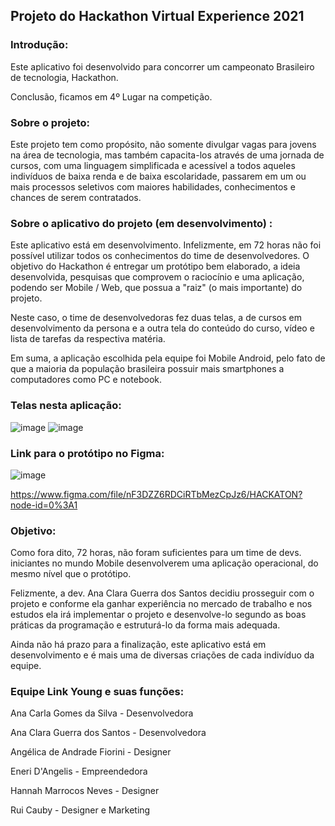 ## Projeto do Hackathon Virtual Experience 2021

### Introdução:

Este aplicativo foi desenvolvido para concorrer um campeonato Brasileiro de tecnologia, Hackathon.

Conclusão, ficamos em 4º Lugar na competição.


### Sobre o projeto:

Este projeto tem como propósito, não somente divulgar vagas para jovens na área de tecnologia, mas também capacita-los através de uma jornada de cursos, com uma linguagem simplificada e acessível a todos aqueles indivíduos de baixa renda e de baixa escolaridade, passarem em um ou mais processos seletivos com maiores habilidades, conhecimentos e chances de serem contratados.


### Sobre o aplicativo do projeto (em desenvolvimento) :

Este aplicativo está em desenvolvimento. Infelizmente, em 72 horas não foi possível utilizar todos os conhecimentos do time de desenvolvedores. O objetivo do Hackathon é entregar um protótipo bem elaborado, a ideia desenvolvida, pesquisas que comprovem o raciocínio e uma aplicação, podendo ser Mobile / Web, que possua a "raiz" (o mais importante) do projeto.

Neste caso, o time de desenvolvedoras fez duas telas, a de cursos em desenvolvimento da persona e a outra tela do conteúdo do curso, vídeo e lista de tarefas da respectiva matéria.

Em suma, a aplicação escolhida pela equipe foi Mobile Android, pelo fato de que a maioria da população brasileira possuir mais smartphones a computadores como PC e notebook. 


### Telas nesta aplicação:

![image](https://user-images.githubusercontent.com/78937585/116772827-e5284480-aa27-11eb-91ca-8f0b25be1eb0.png)  ![image](https://user-images.githubusercontent.com/78937585/116772831-ece7e900-aa27-11eb-9cbe-a8f69b310343.png)



### Link para o protótipo no Figma:

![image](https://user-images.githubusercontent.com/78937585/116772816-d0e44780-aa27-11eb-9947-abe82a1bc4f5.png)


https://www.figma.com/file/nF3DZZ6RDCiRTbMezCpJz6/HACKATON?node-id=0%3A1


### Objetivo:

Como fora dito, 72 horas, não foram suficientes para um time de devs. iniciantes no mundo Mobile desenvolverem uma aplicação operacional, do mesmo nível que o protótipo.

Felizmente, a dev. Ana Clara Guerra dos Santos decidiu prosseguir com o projeto e conforme ela ganhar experiência no mercado de trabalho e nos estudos ela irá implementar o projeto e desenvolve-lo segundo as boas práticas da programação e estruturá-lo da forma mais adequada.

Ainda não há prazo para a finalização, este aplicativo está em desenvolvimento e é mais uma de diversas criações de cada indivíduo da equipe.


### Equipe Link Young e suas funções:

Ana Carla Gomes da Silva - Desenvolvedora

Ana Clara Guerra dos Santos - Desenvolvedora

Angélica de Andrade Fiorini - Designer

Eneri D'Angelis - Empreendedora

Hannah Marrocos Neves - Designer

Rui Cauby - Designer e Marketing

